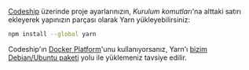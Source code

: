 [Codeship](https://codeship.com/) üzerinde proje ayarlarınızın, *Kurulum komutları*'na alttaki satırı ekleyerek yapınızın parçası olarak Yarn yükleyebilirsiniz:

```sh
npm install --global yarn
```

Codeship'ın [Docker Platform](https://pages.codeship.com/docker)'unu kullanıyorsanız, Yarn'ı [bizim Debian/Ubuntu paketi](https://yarnpkg.com/en/docs/install#linux) yolu ile yüklemeniz tavsiye edilir.